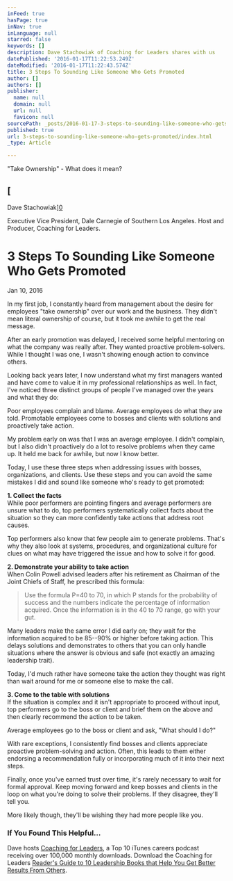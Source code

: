 ```yaml
---
inFeed: true
hasPage: true
inNav: true
inLanguage: null
starred: false
keywords: []
description: Dave Stachowiak of Coaching for Leaders shares with us
datePublished: '2016-01-17T11:22:53.249Z'
dateModified: '2016-01-17T11:22:43.574Z'
title: 3 Steps To Sounding Like Someone Who Gets Promoted
author: []
authors: []
publisher:
  name: null
  domain: null
  url: null
  favicon: null
sourcePath: _posts/2016-01-17-3-steps-to-sounding-like-someone-who-gets-promoted.md
published: true
url: 3-steps-to-sounding-like-someone-who-gets-promoted/index.html
_type: Article

---
```

"Take Ownership" - What does it mean? 

## [

Dave Stachowiak][0]

Executive Vice President, Dale Carnegie of Southern Los Angeles. Host and Producer, Coaching for Leaders.

# 3 Steps To Sounding Like Someone Who Gets Promoted

[][1]Jan 10, 2016

In my first job, I constantly heard from management about the desire for employees "take ownership" over our work and the business. They didn't mean literal ownership of course, but it took me awhile to get the real message.

After an early promotion was delayed, I received some helpful mentoring on what the company was really after. They wanted proactive problem-solvers. While I thought I was one, I wasn't showing enough action to convince others.

Looking back years later, I now understand what my first managers wanted and have come to value it in my professional relationships as well. In fact, I've noticed three distinct groups of people I've managed over the years and what they do:

Poor employees complain and blame. Average employees do what they are told. Promotable employees come to bosses and clients with solutions and proactively take action.

My problem early on was that I was an average employee. I didn't complain, but I also didn't proactively do a lot to resolve problems when they came up. It held me back for awhile, but now I know better.

Today, I use these three steps when addressing issues with bosses, organizations, and clients. Use these steps and you can avoid the same mistakes I did and sound like someone who's ready to get promoted:

**1\. Collect the facts**  
While poor performers are pointing fingers and average performers are unsure what to do, top performers systematically collect facts about the situation so they can more confidently take actions that address root causes.

Top performers also know that few people aim to generate problems. That's why they also look at systems, procedures, and organizational culture for clues on what may have triggered the issue and how to solve it for good.

**2\. Demonstrate your ability to take action**  
When Colin Powell advised leaders after his retirement as Chairman of the Joint Chiefs of Staff, he prescribed this formula:

> Use the formula P=40 to 70, in which P stands for the probability of success and the numbers indicate the percentage of information acquired. Once the information is in the 40 to 70 range, go with your gut.

Many leaders make the same error I did early on; they wait for the information acquired to be 85--90% or higher before taking action. This delays solutions and demonstrates to others that you can only handle situations where the answer is obvious and safe (not exactly an amazing leadership trait).

Today, I'd much rather have someone take the action they thought was right than wait around for me or someone else to make the call.

**3\. Come to the table with solutions**  
If the situation is complex and it isn't appropriate to proceed without input, top performers go to the boss or client and brief them on the above and then clearly recommend the action to be taken.

Average employees go to the boss or client and ask, "What should I do?"

With rare exceptions, I consistently find bosses and clients appreciate proactive problem-solving and action. Often, this leads to them either endorsing a recommendation fully or incorporating much of it into their next steps.

Finally, once you've earned trust over time, it's rarely necessary to wait for formal approval. Keep moving forward and keep bosses and clients in the loop on what you're doing to solve their problems. If they disagree, they'll tell you.

More likely though, they'll be wishing they had more people like you.

### If You Found This Helpful...

Dave hosts [Coaching for Leaders][2], a Top 10 iTunes careers podcast receiving over 100,000 monthly downloads. Download the Coaching for Leaders [Reader's Guide to 10 Leadership Books that Help You Get Better Results From Others][3].

[0]: https://www.linkedin.com/in/davestachowiak?trk=pulse-det-athr_prof-art_hdr "Dave Stachowiak"
[1]: https://www.linkedin.com/ngroups/ajax/unfollow_member?followee=6610357&csrfToken=ajax%3A5637154383602593531
[2]: https://itunes.apple.com/us/podcast/coaching-for-leaders-people/id458827716?mt=2
[3]: http://coachingforleaders.com/subscribe/